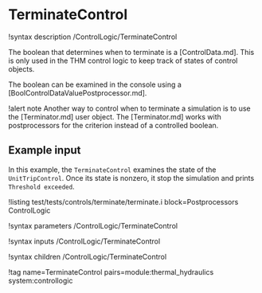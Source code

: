 # TerminateControl

!syntax description /ControlLogic/TerminateControl

The boolean that determines when to terminate is a [ControlData.md]. This is only used in the
THM control logic to keep track of states of control objects.

The boolean can be examined in the console using a [BoolControlDataValuePostprocessor.md].

!alert note
Another way to control when to terminate a simulation is to use the [Terminator.md] user object.
The [Terminator.md] works with postprocessors for the criterion instead of a controlled boolean.

## Example input

In this example, the `TerminateControl` examines the state of the `UnitTripControl`. Once its state is nonzero, it
stop the simulation and prints `Threshold exceeded`.

!listing test/tests/controls/terminate/terminate.i block=Postprocessors ControlLogic

!syntax parameters /ControlLogic/TerminateControl

!syntax inputs /ControlLogic/TerminateControl

!syntax children /ControlLogic/TerminateControl

!tag name=TerminateControl pairs=module:thermal_hydraulics system:controllogic
